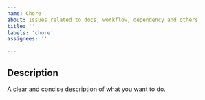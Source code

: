 ```yaml
---
name: Chore
about: Issues related to docs, workflow, dependency and others
title: ''
labels: 'chore'
assignees: ''

---
```


## Description
A clear and concise description of what you want to do.
